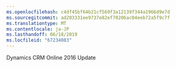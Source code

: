```yaml
---
ms.openlocfilehash: c4df45bf64b21cf569f3a12139f344a1966d9e7d
ms.sourcegitcommit: ad203331ee9737e82ef70206ac04eeb72a5f9c7f
ms.translationtype: MT
ms.contentlocale: ja-JP
ms.lasthandoff: 06/18/2019
ms.locfileid: "67234083"
---
```

Dynamics CRM Online 2016 Update